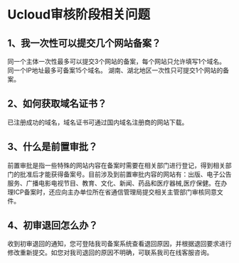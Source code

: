 

# **Ucloud审核阶段相关问题**

## 1、我一次性可以提交几个网站备案？

同一个主体一次性最多可以提交3个网站的备案，每个网站只允许填写1个域名。同一个IP地址最多可备案15个域名。  湖南、湖北地区一次性只可提交1个网站的备案。

## 2、如何获取域名证书？

已注册成功的域名，域名证书可通过国内域名注册商的网站下载。

## 3、什么是前置审批？

前置审批是指一些特殊的网站内容在备案时需要在相关部门进行登记，得到相关部门的批准后才能获得备案号。目前涉及到前置审批内容的网站有：出版、电子公告服务、广播电影电视节目、教育、文化、新闻、药品和医疗器械,医疗保健。在办理ICP备案时，还应向主办单位所在省通信管理局提交相关主管部门审核同意文件。  

## 4、初审退回怎么办？

收到初审退回的通知，您可登陆我司备案系统查看退回原因，并根据退回要求进行修改重新提交。如您对我司退回的原因不明确，可联系我司在线客服咨询。

